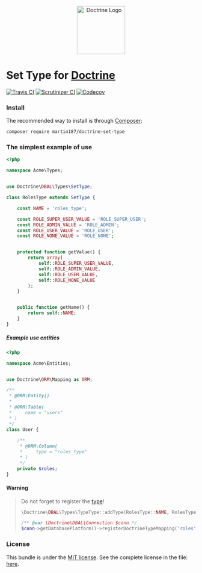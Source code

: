 <p align="center">
    <a href="https://github.com/jungle-bay/doctrine-set-type">
        <img height="128" src="logo.png" alt="Doctrine Logo">
    </a>
</p>

# Set Type for [Doctrine](http://www.doctrine-project.org/)

[![Travis CI](https://img.shields.io/travis/jungle-bay/doctrine-set-type.svg?style=flat)](https://travis-ci.org/jungle-bay/doctrine-set-type)
[![Scrutinizer CI](https://img.shields.io/scrutinizer/g/jungle-bay/doctrine-set-type.svg?style=flat)](https://scrutinizer-ci.com/g/jungle-bay/doctrine-set-type)
[![Codecov](https://img.shields.io/codecov/c/github/jungle-bay/doctrine-set-type.svg?style=flat)](https://codecov.io/gh/jungle-bay/doctrine-set-type)

### Install

The recommended way to install is through [Composer](https://getcomposer.org/doc/00-intro.md#introduction):

```bash
composer require martin187/doctrine-set-type
```

### The simplest example of use

```php
<?php

namespace Acme\Types;


use Doctrine\DBAL\Types\SetType;

class RolesType extends SetType {

    const NAME = 'roles_type';

    const ROLE_SUPER_USER_VALUE = 'ROLE_SUPER_USER';
    const ROLE_ADMIN_VALUE = 'ROLE_ADMIN';
    const ROLE_USER_VALUE = 'ROLE_USER';
    const ROLE_NONE_VALUE = 'ROLE_NONE';


    protected function getValue() {
        return array(
            self::ROLE_SUPER_USER_VALUE,
            self::ROLE_ADMIN_VALUE,
            self::ROLE_USER_VALUE,
            self::ROLE_NONE_VALUE
        );
    }


    public function getName() {
        return self::NAME;
    }
}
```

##### Example use entities

```php
<?php

namespace Acme\Entities;


use Doctrine\ORM\Mapping as ORM;

/**
 * @ORM\Entity()
 * 
 * @ORM\Table(
 *     name = "users"
 * )
 */
class User {
    
    /**
     * @ORM\Column(
     *     type = "roles_type"
     * )
     */
    private $roles;
}
```

#### Warning

> Do not forget to register the [type](http://docs.doctrine-project.org/projects/doctrine-orm/en/latest/cookbook/custom-mapping-types.html)!
> 
> ```php
> \Doctrine\DBAL\Types\TypeType::addType(RolesType::NAME, RolesType::class);
>
> /** @var \Doctrine\DBAL\Connection $conn */
> $conn->getDatabasePlatform()->registerDoctrineTypeMapping('roles', RolesType::NAME);
> ```

### License

This bundle is under the [MIT license](http://opensource.org/licenses/MIT). See the complete license in the file: [here](https://github.com/jungle-bay/doctrine-set-type/blob/master/license.txt).
